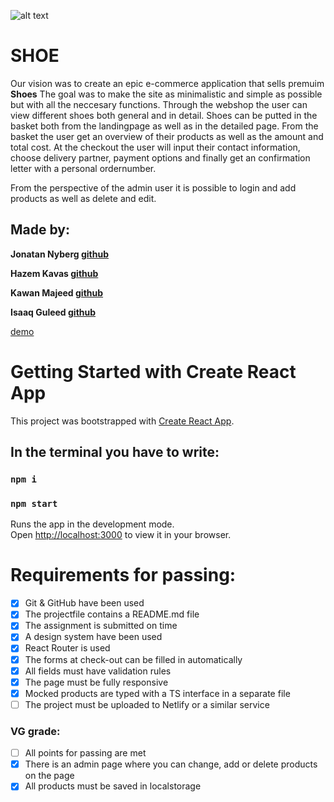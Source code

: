 ![alt text](https://github.com/nybbe123/react-webshop/blob/master/src/assets/images/Group%2038.png)

# SHOE

Our vision was to create an epic e-commerce application that sells premuim **Shoes**
The goal was to make the site as minimalistic and simple as possible but with all the neccesary functions. Through the webshop the user can view different shoes both general and in detail. Shoes can be putted in the basket both from the landingpage as well as in the detailed page. From the basket the user get an overview of their products as well as the amount and total cost. At the checkout the user will input their contact information, choose delivery partner, payment options and finally get an confirmation letter with a personal ordernumber. 

From the perspective of the admin user it is possible to login and add products as well as delete and edit.

## Made by:
**Jonatan Nyberg [github](https://github.com/nybbe123)**

**Hazem Kavas [github](https://github.com/hazem-89)**

**Kawan Majeed [github](https://github.com/Kawium)**

**Isaaq Guleed [github](https://github.com/rchtect)**

[demo]()

# Getting Started with Create React App

This project was bootstrapped with [Create React App](https://github.com/facebook/create-react-app).

## In the terminal you have to write: 

### `npm i`

### `npm start`

Runs the app in the development mode.\
Open [http://localhost:3000](http://localhost:3000) to view it in your browser.

# Requirements for passing:
- [x] Git & GitHub have been used
- [x] The projectfile contains a README.md file
- [x] The assignment is submitted on time
- [x] A design system have been used
- [x] React Router is used
- [x] The forms at check-out can be filled in automatically
- [x] All fields must have validation rules
- [x] The page must be fully responsive
- [x] Mocked products are typed with a TS interface in a separate file
- [ ] The project must be uploaded to Netlify or a similar service

### VG grade:
- [ ] All points for passing are met
- [x] There is an admin page where you can change, add or delete products on the page
- [x] All products must be saved in localstorage
